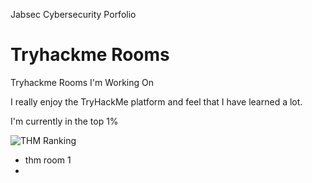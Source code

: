   Jabsec Cybersecurity Porfolio

Tryhackme Rooms
===============

Tryhackme Rooms I'm Working On

I really enjoy the TryHackMe platform and feel that I have learned a lot. 

I'm currently in the top 1% 

![THM Ranking](./thmranking.png)

* thm room 1
* 
